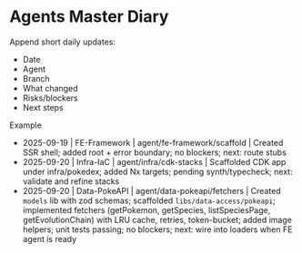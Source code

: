 # Agents Master Diary

Append short daily updates:
- Date
- Agent
- Branch
- What changed
- Risks/blockers
- Next steps

Example
- 2025-09-19 | FE-Framework | agent/fe-framework/scaffold | Created SSR shell; added root + error boundary; no blockers; next: route stubs
 - 2025-09-20 | Infra-IaC | agent/infra/cdk-stacks | Scaffolded CDK app under infra/pokedex; added Nx targets; pending synth/typecheck; next: validate and refine stacks
 - 2025-09-20 | Data-PokeAPI | agent/data-pokeapi/fetchers | Created `models` lib with zod schemas; scaffolded `libs/data-access/pokeapi`; implemented fetchers (getPokemon, getSpecies, listSpeciesPage, getEvolutionChain) with LRU cache, retries, token-bucket; added image helpers; unit tests passing; no blockers; next: wire into loaders when FE agent is ready
